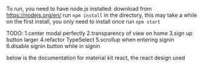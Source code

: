 To run, you need to have node.js installed: download from https://nodejs.org/en/
run `npm install` in the directory, this may take a while on the first install, you only need to install once
run `npm start`

TODO:
1.center modal perfectly
2.transparency of view on home
3.sign up button larger
4.refactor TypeSelect
5.scrollup when entering signin
6.disable signin button while in signin

below is the documentation for material kit react, the react design used
